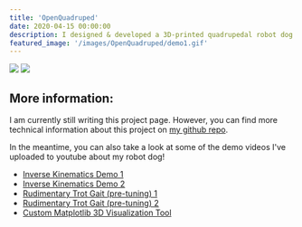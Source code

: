 ```yaml
---
title: 'OpenQuadruped'
date: 2020-04-15 00:00:00
description: I designed & developed a 3D-printed quadrupedal robot dog from scratch. Features custom 12DOF Inverse Kinematics model + Intuitive Gait Planner.
featured_image: '/images/OpenQuadruped/demo1.gif'
---
```


<div class="centered">
	<img class="disp" src="/images/OpenQuadruped/demo0.gif">
	<img class="disp" src="/images/OpenQuadruped/demo1.gif">
</div>


## More information:
I am currently still writing this project page. However, you can find more technical information about this project on [my github repo](https://github.com/adham-elarabawy/open-quadruped).

In the meantime, you can also take a look at some of the demo videos I've uploaded to youtube about my robot dog!

* [Inverse Kinematics Demo 1](https://youtu.be/fMi5kvk-6Ek)
* [Inverse Kinematics Demo 2](https://youtu.be/GEAmn419laA)
* [Rudimentary Trot Gait (pre-tuning) 1](https://youtu.be/_3zA3F-i4RU)
* [Rudimentary Trot Gait (pre-tuning) 2](https://youtu.be/O10b29GVjn4)
* [Custom Matplotlib 3D Visualization Tool](https://youtu.be/LBjqJVEXwhM)
